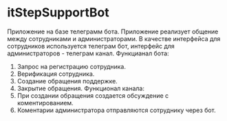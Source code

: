 # itStepSupportBot
Приложение на базе телеграмм бота. Приложение реализует общение между сотрудниками и администраторами.
В качестве интерфейса для сотрудников используется телеграм бот, интерфейс для администраторов - телеграм канал.
Функцианал бота:
1. Запрос на регистрацию сотрудника.
2. Верификация сотрудника.
3. Создание обращения поддержке.
4. Закрытие обращения.
Функционал канала:
1. При создании обращения создается обсуждение с коментированием.
2. Коментарии администратора отправляются сотруднику через бот. 

